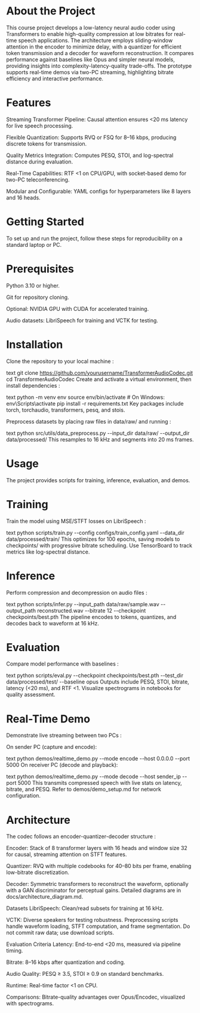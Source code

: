 # About the Project
This course project develops a low-latency neural audio coder using Transformers to enable high-quality compression at low bitrates for real-time speech applications. The architecture employs sliding-window attention in the encoder to minimize delay, with a quantizer for efficient token transmission and a decoder for waveform reconstruction. It compares performance against baselines like Opus and simpler neural models, providing insights into complexity-latency-quality trade-offs. The prototype supports real-time demos via two-PC streaming, highlighting bitrate efficiency and interactive performance.​

# Features
Streaming Transformer Pipeline: Causal attention ensures <20 ms latency for live speech processing.​

Flexible Quantization: Supports RVQ or FSQ for 8–16 kbps, producing discrete tokens for transmission.​

Quality Metrics Integration: Computes PESQ, STOI, and log-spectral distance during evaluation.​

Real-Time Capabilities: RTF <1 on CPU/GPU, with socket-based demo for two-PC teleconferencing.​

Modular and Configurable: YAML configs for hyperparameters like 8 layers and 16 heads.​

# Getting Started
To set up and run the project, follow these steps for reproducibility on a standard laptop or PC.​

# Prerequisites
Python 3.10 or higher.​

Git for repository cloning.​

Optional: NVIDIA GPU with CUDA for accelerated training.​

Audio datasets: LibriSpeech for training and VCTK for testing.​

# Installation
Clone the repository to your local machine :​

text
git clone https://github.com/yourusername/TransformerAudioCodec.git
cd TransformerAudioCodec
Create and activate a virtual environment, then install dependencies :​

text
python -m venv env
source env/bin/activate  # On Windows: env\Scripts\activate
pip install -r requirements.txt
Key packages include torch, torchaudio, transformers, pesq, and stois.​

Preprocess datasets by placing raw files in data/raw/ and running :​

text
python src/utils/data_preprocess.py --input_dir data/raw/ --output_dir data/processed/
This resamples to 16 kHz and segments into 20 ms frames.​

# Usage
The project provides scripts for training, inference, evaluation, and demos.​

# Training
Train the model using MSE/STFT losses on LibriSpeech :​

text
python scripts/train.py --config configs/train_config.yaml --data_dir data/processed/train/
This optimizes for 100 epochs, saving models to checkpoints/ with progressive bitrate scheduling. Use TensorBoard to track metrics like log-spectral distance.​

# Inference
Perform compression and decompression on audio files :​

text
python scripts/infer.py --input_path data/raw/sample.wav --output_path reconstructed.wav --bitrate 12 --checkpoint checkpoints/best.pth
The pipeline encodes to tokens, quantizes, and decodes back to waveform at 16 kHz.​

# Evaluation
Compare model performance with baselines :​

text
python scripts/eval.py --checkpoint checkpoints/best.pth --test_dir data/processed/test/ --baseline opus
Outputs include PESQ, STOI, bitrate, latency (<20 ms), and RTF <1. Visualize spectrograms in notebooks for quality assessment.​

# Real-Time Demo
Demonstrate live streaming between two PCs :​

On sender PC (capture and encode):

text
python demos/realtime_demo.py --mode encode --host 0.0.0.0 --port 5000
On receiver PC (decode and playback):

text
python demos/realtime_demo.py --mode decode --host sender_ip --port 5000
This transmits compressed speech with live stats on latency, bitrate, and PESQ. Refer to demos/demo_setup.md for network configuration.​​

# Architecture
The codec follows an encoder-quantizer-decoder structure :​

Encoder: Stack of 8 transformer layers with 16 heads and window size 32 for causal, streaming attention on STFT features.​

Quantizer: RVQ with multiple codebooks for 40–80 bits per frame, enabling low-bitrate discretization.​

Decoder: Symmetric transformers to reconstruct the waveform, optionally with a GAN discriminator for perceptual gains.​
Detailed diagrams are in docs/architecture_diagram.md.​

Datasets
LibriSpeech: Clean/read subsets for training at 16 kHz.​

VCTK: Diverse speakers for testing robustness.​
Preprocessing scripts handle waveform loading, STFT computation, and frame segmentation. Do not commit raw data; use download scripts.​

Evaluation Criteria
Latency: End-to-end <20 ms, measured via pipeline timing.​

Bitrate: 8–16 kbps after quantization and coding.​

Audio Quality: PESQ ≥ 3.5, STOI ≥ 0.9 on standard benchmarks.​

Runtime: Real-time factor <1 on CPU.​

Comparisons: Bitrate-quality advantages over Opus/Encodec, visualized with spectrograms.​

